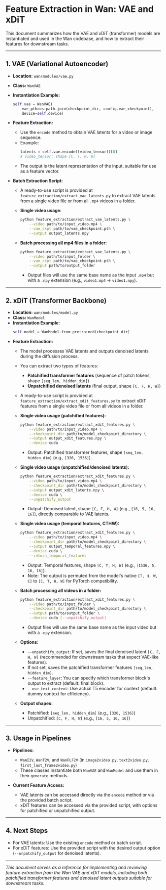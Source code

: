 # Feature Extraction in Wan: VAE and xDiT

This document summarizes how the VAE and xDiT (transformer) models are instantiated and used in the Wan codebase, and how to extract their features for downstream tasks.

---

## 1. VAE (Variational Autoencoder)

- **Location:** `wan/modules/vae.py`
- **Class:** `WanVAE`
- **Instantiation Example:**
  ```python
  self.vae = WanVAE(
      vae_pth=os.path.join(checkpoint_dir, config.vae_checkpoint),
      device=self.device)
  ```
- **Feature Extraction:**
  - Use the `encode` method to obtain VAE latents for a video or image sequence.
  - Example:
    ```python
    latents = self.vae.encode([video_tensor])[0]
    # video_tensor: shape [C, T, H, W]
    ```
  - The output is the latent representation of the input, suitable for use as a feature vector.

- **Batch Extraction Script:**
  - A ready-to-use script is provided at `feature_extraction/extract_vae_latents.py` to extract VAE latents from a single video file or from all `.mp4` videos in a folder.

  - **Single video usage:**
    ```sh
    python feature_extraction/extract_vae_latents.py \
        --video path/to/input_video.mp4 \
        --vae_ckpt path/to/vae_checkpoint.pth \
        --output output_latents.npy
    ```
  - **Batch processing all mp4 files in a folder:**
    ```sh
    python feature_extraction/extract_vae_latents.py \
        --video path/to/input_folder \
        --vae_ckpt path/to/vae_checkpoint.pth \
        --output path/to/output_folder
    ```
    - Output files will use the same base name as the input `.mp4` but with a `.npy` extension (e.g., `video1.mp4` → `video1.npy`).

---

## 2. xDiT (Transformer Backbone)

- **Location:** `wan/modules/model.py`
- **Class:** `WanModel`
- **Instantiation Example:**
  ```python
  self.model = WanModel.from_pretrained(checkpoint_dir)
  ```
- **Feature Extraction:**
  - The model processes VAE latents and outputs denoised latents during the diffusion process.
  - You can extract two types of features:
    - **Patchified transformer features** (sequence of patch tokens, shape `[seq_len, hidden_dim]`)
    - **Unpatchified denoised latents** (final output, shape `[C, F, H, W]`)
  - A ready-to-use script is provided at `feature_extraction/extract_xdit_features.py` to extract xDiT features from a single video file or from all videos in a folder.

  - **Single video usage (patchified features):**
    ```sh
    python feature_extraction/extract_xdit_features.py \
        --video path/to/input_video.mp4 \
        --checkpoint_dir path/to/model_checkpoint_directory \
        --output output_xdit_features.npy \
        --device cuda
    ```
    - Output: Patchified transformer features, shape `[seq_len, hidden_dim]` (e.g., `[320, 1536]`).

  - **Single video usage (unpatchified/denoised latents):**
    ```sh
    python feature_extraction/extract_xdit_features.py \
        --video path/to/input_video.mp4 \
        --checkpoint_dir path/to/model_checkpoint_directory \
        --output output_xdit_latents.npy \
        --device cuda \
        --unpatchify_output
    ```
    - Output: Denoised latent, shape `[C, F, H, W]` (e.g., `[16, 5, 16, 16]`), directly comparable to VAE latents.

  - **Single video usage (temporal features, CTHW):**
    ```sh
    python feature_extraction/extract_xdit_features.py \
        --video path/to/input_video.mp4 \
        --checkpoint_dir path/to/model_checkpoint_directory \
        --output output_temporal_features.npy \
        --device cuda \
        --return_temporal_features
    ```
    - Output: Temporal features, shape `[C, T, H, W]` (e.g., `[1536, 5, 16, 16]`).
    - Note: The output is permuted from the model's native `[T, H, W, C]` to `[C, T, H, W]` for PyTorch compatibility.

  - **Batch processing all videos in a folder:**
    ```sh
    python feature_extraction/extract_xdit_features.py \
        --video path/to/input_folder \
        --checkpoint_dir path/to/model_checkpoint_directory \
        --output path/to/output_folder \
        --device cuda [--unpatchify_output]
    ```
    - Output files will use the same base name as the input video but with a `.npy` extension.

  - **Options:**
    - `--unpatchify_output`: If set, saves the final denoised latent `[C, F, H, W]` (recommended for downstream tasks that expect VAE-like features).
    - If not set, saves the patchified transformer features `[seq_len, hidden_dim]`.
    - `--feature_layer`: You can specify which transformer block's output to extract (default: final block).
    - `--use_text_context`: Use actual T5 encoder for context (default: dummy context for efficiency).

  - **Output shapes:**
    - Patchified: `[seq_len, hidden_dim]` (e.g., `[320, 1536]`)
    - Unpatchified: `[C, F, H, W]` (e.g., `[16, 5, 16, 16]`)

---

## 3. Usage in Pipelines

- **Pipelines:**
  - `WanI2V`, `WanT2V`, and `WanFLF2V` (in `image2video.py`, `text2video.py`, `first_last_frame2video.py`)
  - These classes instantiate both `WanVAE` and `WanModel` and use them in their `generate` methods.

- **Current Feature Access:**
  - VAE latents can be accessed directly via the `encode` method or via the provided batch script.
  - xDiT features can be accessed via the provided script, with options for patchified or unpatchified output.

---

## 4. Next Steps

- For VAE latents: Use the existing `encode` method or batch script.
- For xDiT features: Use the provided script with the desired output option (`--unpatchify_output` for denoised latents).

---

*This document serves as a reference for implementing and reviewing feature extraction from the Wan VAE and xDiT models, including both patchified transformer features and denoised latent outputs suitable for downstream tasks.* 